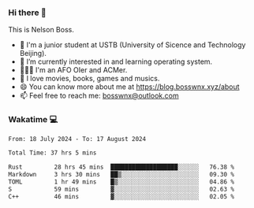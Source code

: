 ### Hi there 👋

<!--
**bosswnx/bosswnx** is a ✨ _special_ ✨ repository because its `README.md` (this file) appears on your GitHub profile.

Here are some ideas to get you started:

- 🔭 I’m currently working on ...
- 🌱 I’m currently learning ...
- 👯 I’m looking to collaborate on ...
- 🤔 I’m looking for help with ...
- 💬 Ask me about ...
- 📫 How to reach me: ...
- 😄 Pronouns: ...
- ⚡ Fun fact: ...
-->

This is Nelson Boss.

- 🏫 I'm a junior student at USTB (University of Sicence and Technology Beijing).
- 🌱 I’m currently interested in and learning operating system.
- 🧑🏻‍💻 I'm an AFO OIer and ACMer.
- 🥰 I love movies, books, games and musics.
- 😄 You can know more about me at https://blog.bosswnx.xyz/about
- 📫 Feel free to reach me: bosswnx@outlook.com

### Wakatime 💻

<!--START_SECTION:waka-->

```txt
From: 18 July 2024 - To: 17 August 2024

Total Time: 37 hrs 5 mins

Rust         28 hrs 45 mins  ███████████████████░░░░░░   76.38 %
Markdown     3 hrs 30 mins   ██▒░░░░░░░░░░░░░░░░░░░░░░   09.30 %
TOML         1 hr 49 mins    █▒░░░░░░░░░░░░░░░░░░░░░░░   04.86 %
S            59 mins         ▓░░░░░░░░░░░░░░░░░░░░░░░░   02.63 %
C++          46 mins         ▓░░░░░░░░░░░░░░░░░░░░░░░░   02.05 %
```

<!--END_SECTION:waka-->
